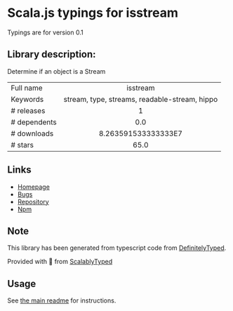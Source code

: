 
# Scala.js typings for isstream

Typings are for version 0.1

## Library description:
Determine if an object is a Stream

|                    |                 |
| ------------------ | :-------------: |
| Full name          | isstream |
| Keywords           | stream, type, streams, readable-stream, hippo |
| # releases         | 1 |
| # dependents       | 0.0 |
| # downloads        | 8.263591533333333E7 |
| # stars            | 65.0 |

## Links
- [Homepage](https://github.com/rvagg/isstream)
- [Bugs](https://github.com/rvagg/isstream/issues)
- [Repository](https://github.com/rvagg/isstream)
- [Npm](https://www.npmjs.com/package/isstream)
    


## Note
This library has been generated from typescript code from [DefinitelyTyped](https://definitelytyped.org).

Provided with :purple_heart: from [ScalablyTyped](https://github.com/oyvindberg/ScalablyTyped)

## Usage
See [the main readme](../../readme.md) for instructions.


